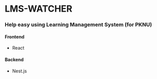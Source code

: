 # LMS-WATCHER

### Help easy using Learning Management System (for PKNU)

#### Frontend

* React

#### Backend

* Nest.js
